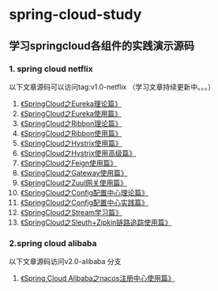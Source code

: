 # spring-cloud-study
学习springcloud各组件的实践演示源码
---
### 1. spring cloud netflix
以下文章源码可以访问tag:v1.0-netflix
（学习文章持续更新中。。。）
 1. [《SpringCloud之Eureka理论篇》](https://blog.csdn.net/yuanshangshenghuo/article/details/106966840)
 2. [《SpringCloud之Eureka使用篇》](https://blog.csdn.net/yuanshangshenghuo/article/details/106962926)
 3. [《SpringCloud之Ribbon理论篇》](https://blog.csdn.net/yuanshangshenghuo/article/details/107041951)
 4. [《SpringCloud之Ribbon使用篇》](https://blog.csdn.net/yuanshangshenghuo/article/details/106975354)
 5. [《SpringCloud之Hystrix使用篇》](https://blog.csdn.net/yuanshangshenghuo/article/details/106986372)
 6. [《SpringCloud之Hystrix使用高级篇》](https://blog.csdn.net/yuanshangshenghuo/article/details/107058274)
 7. [《SpringCloud之Feign使用篇》](https://blog.csdn.net/yuanshangshenghuo/article/details/107073918)
 8. [《SpringCloud之Gateway使用篇》](https://blog.csdn.net/yuanshangshenghuo/article/details/107101640)
 9. [《SpringCloud之Zuul网关使用篇》](https://blog.csdn.net/yuanshangshenghuo/article/details/107289572)
 10. [《SpringCloud之Config配置中心理论篇》](https://blog.csdn.net/yuanshangshenghuo/article/details/107348669) 
 11. [《SpringCloud之Config配置中心实践篇》](https://blog.csdn.net/yuanshangshenghuo/article/details/107353311)
 12. [《SpringCloud之Stream学习篇》](https://blog.csdn.net/yuanshangshenghuo/article/details/107234048)
 13. [《SpringCloud之Sleuth+Zipkin链路追踪使用篇》](https://blog.csdn.net/yuanshangshenghuo/article/details/107282298)
 ### 2.spring cloud alibaba  
 以下文章源码访问v2.0-alibaba 分支
 1. [《Spring Cloud Alibaba之nacos注册中心使用篇》](https://blog.csdn.net/yuanshangshenghuo/article/details/107500755)
